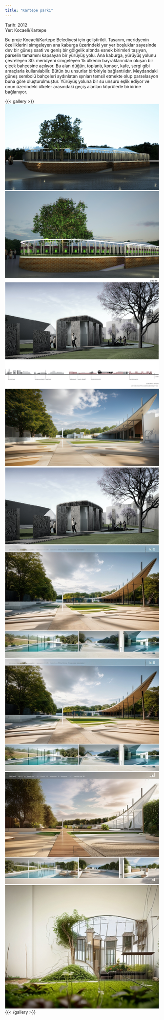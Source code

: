 ```yaml
---
title: "Kartepe parkı"
---
```


Tarih: 2012  
Yer: Kocaeli/Kartepe

Bu proje Kocaeli/Kartepe Belediyesi için geliştirildi. Tasarım, meridyenin özelliklerini simgeleyen ana kaburga üzerindeki yer yer boşluklar sayesinde dev bir güneş saati ve geniş bir gölgelik altında esnek birimleri taşıyan, parselin tamamını kapsayan bir yürüyüş yolu.
Ana kaburga, yürüyüş yolunu çevreleyen 30. meridyeni simgeleyen 15 ülkenin bayraklarından oluşan bir çiçek bahçesine açılıyor. Bu alan düğün, toplantı, konser, kafe, sergi gibi amaçlarla kullanılabilir. Bütün bu unsurlar birbiriyle bağlantılıdır.
Meydandaki güneş sembolü bahçeleri aydınlatan ışınları temsil etmekte olup parselasyon buna göre oluşturulmuştur. Yürüyüş yoluna bir su unsuru eşlik ediyor ve onun üzerindeki ülkeler arasındaki geçiş alanları köprülerle birbirine bağlanıyor.

{{< gallery >}}
<img src="kartepe_park_01.jpg" class="grid-w50 md:grid-w33 xl:grid-w25" />
<img src="kartepe_park_02.jpg" class="grid-w50 md:grid-w33 xl:grid-w25" />
<img src="kartepe_park_03.jpg" class="grid-w50 md:grid-w33 xl:grid-w25" />
<img src="kartepe_park_04.jpg" class="grid-w50 md:grid-w33 xl:grid-w25" />
<img src="kartepe_park_05.jpg" class="grid-w50 md:grid-w33 xl:grid-w25" />
<img src="kartepe_park_06.png" class="grid-w50 md:grid-w33 xl:grid-w25" />
<img src="kartepe_park_07.png" class="grid-w50 md:grid-w33 xl:grid-w25" />
<img src="kartepe_park_08.png" class="grid-w50 md:grid-w33 xl:grid-w25" />
<img src="kartepe_park_09.png" class="grid-w50 md:grid-w33 xl:grid-w25" />
{{< /gallery >}}
